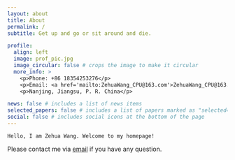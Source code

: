 ```yaml
---
layout: about
title: About
permalink: /
subtitle: Get up and go or sit around and die.

profile:
  align: left
  image: prof_pic.jpg
  image_circular: false # crops the image to make it circular
  more_info: >
    <p>Phone: +86 18354253276</p>
    <p>Email: <a href='mailto:ZehuaWang_CPU@163.com'>ZehuaWang_CPU@163.com</a></p>
    <p>Nanjing, Jiangsu, P. R. China</p>

news: false # includes a list of news items
selected_papers: false # includes a list of papers marked as "selected={true}"
social: false # includes social icons at the bottom of the page
---
```


`Hello, I am Zehua Wang. Welcome to my homepage!`

Please contact me via <a href='mailto:ZehuaWang_CPU@163.com'>email</a> if you have any question.
